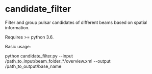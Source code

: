 # candidate_filter
Filter and group pulsar candidates of different beams based on spatial information.

Requires >= python 3.6.

Basic usage:

python candidate_filter.py --input /path_to_input/beam_folder_*/overview.xml --output /path_to_output/base_name